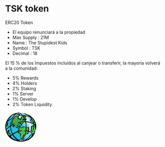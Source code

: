# TSK token

ERC20 Token

* El equipo renunciará a la propiedad
* Max Supply : 21M
* Name : The Stupidest Kids
* Symbol : TSK
* Decimal : 18

El 15 % de los Impuestos incluidos al canjear o transferir, la mayoría volverá a la comunidad:

* 5% Rewards
* 4% Holders
* 2% Staking
* 1% Server
* 1% Develop
* 2% Token Liquidity

![](../.gitbook/assets/globo100x100.png)
